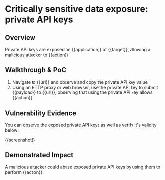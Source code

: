 # Critically sensitive data exposure: private API keys
## Overview
<!--
Provide a 1-2 sentence description - see http://cveproject.github.io/docs/content/key-details-phrasing.pdf for tips

This format is a good guide:
[VULNTYPE] in [COMPONENT] in [APPLICATION] allows [ATTACKER] to [IMPACT] via [VECTOR]


-->
Private API keys are exposed on {{application}} of {{target}}, allowing a malicious attacker to {{action}}

## Walkthrough & PoC
<!--
Provide a step-by-step walkthrough on how to access the vulnerable injection point, and how to exploit the vulnerability.
Adding a dot-pointed walkthrough with relevant screenshots will speed triage time and result in faster rewards!

Example:

1. Login to in-scope asset at <www.bugcrowd.com/login>
1. Browse to account page
1. Modify ID token to add single quote
1. View error which states 'SQL Syntax Error'
1. Replace ID value with `1' waitfor delay '00:00:10'; `
-->

1. Navigate to {{url}} and observe and copy the private API key value
1. Using an HTTP proxy or web browser, use the private API key to submit {{payload}} to {{url}}, observing that using the private API key allows {{action}}


## Vulnerability Evidence
<!--
Your submission MUST include evidence of the vulnerability and not be theoretical in nature.

For exposed private API keys, please include a screenshot of both the exposed API key as well as a screenshot from the HTTP proxy of the API key being used successfully to perform {{action}}.
**DO NOT SAVE PII**
-->

You can observe the exposed private API keys as well as verify it's validity below:

{{screenshot}}
## Demonstrated Impact
<!--
Attempt to abuse the private API key to access sensitive data or sensitive functions, but do not save or utilize the sensitive data in any way.
-->

A malicious attacker could abuse exposed private API keys by using them to perform {{action}}.
